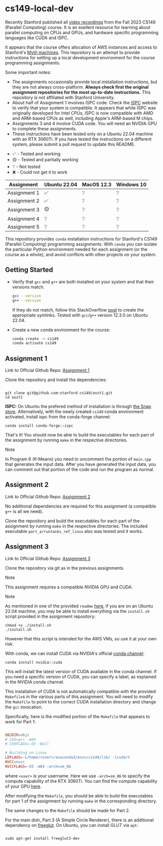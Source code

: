 # cs149-local-dev
Recently Stanford published all [video recordings](https://www.youtube.com/playlist?list=PLoROMvodv4rMp7MTFr4hQsDEcX7Bx6Odp) from the Fall 2023 CS149 (Parallel Computing) course. It is an exellent resource for learning about parallel computing on CPUs and GPUs, and hardware specific programming languages like CUDA and ISPC.

It appears that the course offers allocation of AWS instances and access to Stanford's [Myth machines](https://web.stanford.edu/class/cs107a/notes/myth-machines). This repository is an attempt to provide instructions for setting up a local development environment for the course programming assignments. 

Some important notes:
- The assignments occasionally provide local installation instructions, but they are not always cross-platform. **Always check first the original assignment repositories for the most up-to-date instructions.** This repository is not affiliated with Stanford University.
- About half of Assignment 1 involves ISPC code. Check the [ISPC](https://ispc.github.io/downloads.html) website to verify that your system is compatible. It appears that while ISPC was originally developed for Intel CPUs, ISPC is now compatible with AMD and ARM-based CPUs as well, including Apple's ARM-based M chips.
- Assignments 3 and 4 involve CUDA code. You will need an NVIDIA GPU to complete these assignments.
- These instructions have been tested only on a Ubuntu 22.04 machine with an RTX 3060Ti. If you have tested the instructions on a different system, please submit a pull request to update this README.

<!-- table of testing -->
<!-- explain -->
- :white_check_mark: - Tested and working
- :yellow_circle: - Tested and partially working
- :grey_question: - Not tested
- :x: - Could not get it to work

| Assignment   | Ubuntu 22.04       | MacOS 12.3      | Windows 10      |
| ------------ | ------------------ | --------------- | --------------- |
| Assignment 1 | :white_check_mark: | :grey_question: | :grey_question: |
| Assignment 2 | :white_check_mark: | :grey_question: | :grey_question: |
| Assignment 3 | :yellow_circle:    | :grey_question: | :grey_question: |
| Assignment 4 | :grey_question:    | :grey_question: | :grey_question: |
| Assignment 5 | :grey_question:    | :grey_question: | :grey_question: |

This repository provides `conda` installation instructions for Stanford's CS149 (Parallel Computing) programming assignments. With `conda` you can isolate the particular Python environment needed for each assignment (or the course as a whole), and avoid conflicts with other projects on your system.

## Getting Started

- Verify that `gcc` and `g++` are both installed on your system and that their versions match.

   ```bash
   gcc --version
   g++ --version
   ```
   If they do not match, follow this StackOverflow [post](https://askubuntu.com/a/26502) to create the appropriate symlinks. Tested with `gcc`/`g++` version 12.3.0 on Ubuntu 22.04.
- Create a new conda environment for the course:

   ```bash
   conda create -n cs149
   conda activate cs149
   ```


## Assignment 1

Link to Official Github Repo: [Assignment 1](https://github.com/stanford-cs149/asst1)


Clone the repository and install the dependencies:

```shell

git clone git@github.com:stanford-cs149/asst1.git
cd asst1
```

**ISPC:** On Ubuntu the prefered method of installation is through [the Snap store](https://snapcraft.io/ispc). Alternatively, with the newly created `cs149` conda environment activated, install ispc from the conda-forge channel:

```shell
conda install conda-forge::ispc
```

That's it! You should now be able to build the executables for each part of the assignment by running `make` in the respective directories. 

> [!NOTE]
> In Program 6 (K-Means) you need to uncomment the portion of `main.cpp` that generates the input data. After you have generated the input data, you can comment out that portion of the code and run the program as normal.

## Assignment 2

Link to Official Github Repo: [Assignment 2](https://github.com/stanford-cs149/asst2)

No additional dependencies are required for this assignment (a compatible `g++` is all we need). 

Clone the repository and build the executables for each part of the assignment by running `make` in the respective directories. The included executable `part_a/runtasks_ref_linux` also was tested and it works.

## Assignment 3

Link to Official Github Repo: [Assignment 3](https://github.com/stanford-cs149/asst3)

Clone the repository via git as in the previous assignments. 

> [!NOTE] 
> This assignment requires a compatible NVIDIA GPU and CUDA.

> [!NOTE]  
> As mentioned in one of the provided `readme` [here](https://github.com/stanford-cs149/asst3/blob/master/cloud_readme.md#setting-up-the-vm-environment), if you are on an Ubuntu 22.04 machine, you may be able to install everything via the `install.sh` script provided in the assignment repository:
>   
>   ```shell
>   chmod +x ./install.sh
>   ./install.sh
>   ```
> However that this script is intended for the AWS VMs, so use it at your own risk.

With conda, we can install CUDA via NVIDIA's official [conda channel](https://anaconda.org/nvidia/cuda):

```shell
conda install nvidia::cuda
```

This will install the latest version of CUDA available in the conda channel. If you need a specific version of CUDA, you can specify a label, as explained in the NVIDIA conda channel.

This installation of CUDA is not automatically compatible with the provided `Makefile`s in the various parts of this assignment. You will need to modify the `Makefile` to point to the correct CUDA installation directory and change the `gcc` invocation.

Specifically, here is the modified portion of the `Makefile` that appears to work for Part 1:

```makefile

OBJDIR=objs
# CXX=g++ -m64
# CXXFLAGS=-O3 -Wall

# Building on Linux
LDFLAGS=-L/home/<user>/anaconda3/envs/cs149/lib/ -lcudart
NVCC=nvcc
NVCCFLAGS=-O3 -m64 -arch=sm_86

```
where `<user>` is your username. Here we use `-arch=sm_86` to specify the compute capability of the RTX 3060Ti. You can find the compute capability of your GPU [here](https://developer.nvidia.com/cuda-gpus).

After modifying the `Makefile`, you should be able to build the executables for part 1 of the assignment by running `make` in the corresponding directory. 

The same changes to the `Makefile` should be made for Part 2.

For the main dish, Part 3 (A Simple Circle Renderer), there is an additional dependency on [freeglut](https://freeglut.sourceforge.net/index.php#download). On Ubuntu, you can install GLUT via `apt`:

```shell

sudo apt-get install freeglut3-dev
```